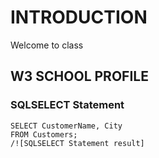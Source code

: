 # INTRODUCTION
Welcome to class

## W3 SCHOOL PROFILE

### SQLSELECT Statement
```
SELECT CustomerName, City
FROM Customers;
/![SQLSELECT Statement result]
